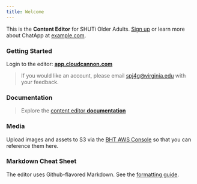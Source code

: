 ```yaml
---
title: Welcome
---
```



This is the **Content Editor** for SHUTi Older Adults. [Sign up](http://example.com/signup) or learn more about ChatApp at [example.com](http://example.com/).

### Getting Started

Login to the editor:&nbsp;**[app.cloudcannon.com](https://app.cloudcannon.com/)**

> If you would like an account, please email [spj4g@virginia.edu](mailto:spj4g@virginia.edu) with your feedback.

### Documentation

> Explore the [content editor **documentation**](//docs.cloudcannon.com/)

### Media

Upload images and assets to S3 via the [BHT AWS Console](//aws.uvabht.org) so that you can reference them here.

### Markdown Cheat Sheet

The editor uses Github-flavored Markdown. See the [formatting guide](https://guides.github.com/features/mastering-markdown/#examples).